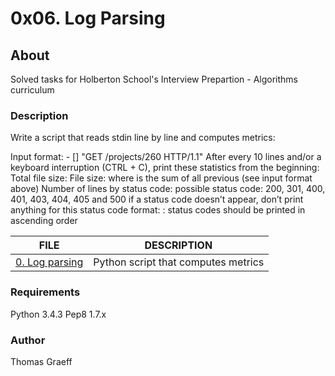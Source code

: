 # 0x06. Log Parsing

## About
Solved tasks for Holberton School's Interview Prepartion - Algorithms curriculum

### Description
Write a script that reads stdin line by line and computes metrics:

Input format: <IP Address> - [<date>] "GET /projects/260 HTTP/1.1" <status code> <file size>
After every 10 lines and/or a keyboard interruption (CTRL + C), print these statistics from the beginning:
Total file size: File size: <total size>
where <total size> is the sum of all previous <file size> (see input format above)
Number of lines by status code:
possible status code: 200, 301, 400, 401, 403, 404, 405 and 500
if a status code doesn’t appear, don’t print anything for this status code
format: <status code>: <number>
status codes should be printed in ascending order

FILE | DESCRIPTION
----|----
[0. Log parsing](./0-stats.py) | Python script that computes metrics

### Requirements
Python 3.4.3
Pep8 1.7.x

### Author
Thomas Graeff
